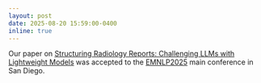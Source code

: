 ```yaml
---
layout: post
date: 2025-08-20 15:59:00-0400
inline: true
---
```


Our paper on [Structuring Radiology Reports: Challenging LLMs with Lightweight Models](https://arxiv.org/abs/2506.00200) was accepted to the [EMNLP2025](https://2025.emnlp.org) main conference in San Diego.